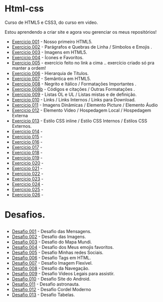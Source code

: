 # Html-css
 Curso de HTML5 e CSS3, do curso em video.

 Estou aprendendo a criar site e agora vou gerenciar os meus repositórios!


<ul>
<li><a href="https://kauelucena2k.github.io/html-css/exercicios/ex001/" target="_blank"> Exercicio 001</a> - Nosso primeiro HTML5.</li> 
<li><a href="https://kauelucena2k.github.io/html-css/exercicios/ex002/" target="_blank"> Exercicio 002</a> - Parágrafos e Quebras de Linha / Símbolos e Emojis .</li>
<li><a href="https://kauelucena2k.github.io/html-css/exercicios/ex003/" target="_blank"> Exercicio 003</a> - Imagens em HTML5. </li>
<li><a href="https://kauelucena2k.github.io/html-css/exercicios/ex004/" target="_blank"> Exercicio 004</a> - Ícones e Favoritos.</li>
<li><a href="https://kauelucena2k.github.io/html-css/exercicios/ex005/" target="_blank" > Exercicio 005</a> - exercício feito no link a cima .. exercício criado só pra manter a ordem!</li>
<li><a href="https://kauelucena2k.github.io/html-css/exercicios/ex006/" target="_blank"> Exercicio 006</a> - Hierarquia de Títulos.</li>
<li><a href="https://kauelucena2k.github.io/html-css/exercicios/ex007/" target="_blank"> Exercicio 007</a> - Semântica em HTML5.</li>
<li><a href="https://kauelucena2k.github.io/html-css/exercicios/ex008/" target="_blank"> Exercicio 008</a> - Negrito e Itálico / Formatações Importantes .</li>
<li><a href="https://kauelucena2k.github.io/html-css/exercicios/ex008b/" target="_blank"> Exercicio 008b</a> - Códigos e citações / Outras Formatações .</li>
<li><a href="https://kauelucena2k.github.io/html-css/exercicios/ex009/" target="_blank"> Exercicio 009</a> - Listas OL e UL / Listas mistas e de definição. </li>
<li><a href="https://kauelucena2k.github.io/html-css/exercicios/ex010/" target="_blank"> Exercicio 010</a> - Links / Links Internos / Links para Download.</li>
<li><a href="https://kauelucena2k.github.io/html-css/exercicios/ex011/" target="_blank"> Exercicio 011</a> - Imagens Dinâmicas / Elemento Picture / Elemento Áudio</li>
<li><a href="https://kauelucena2k.github.io/html-css/exercicios/ex012/" target="_blank"> Exercicio 012</a> - Elemento Vídeo / Hospedagem Local / Hospedagem Externa </li>
<li><a href="https://kauelucena2k.github.io/html-css/exercicios/ex013/" target="_blank"> Exercicio 013</a> - Estilo CSS inline / Estilo CSS Internos / Estilos CSS Externos.</li>
<li><a href="https://kauelucena2k.github.io/html-css/exercicios/ex014/" target="_blank"> Exercicio 014</a> - </li>
<li><a href="https://kauelucena2k.github.io/html-css/exercicios/ex015/" target="_blank"> Exercicio 015</a> - </li>
<li><a href="https://kauelucena2k.github.io/html-css/exercicios/ex016/" target="_blank"> Exercicio 016</a> - </li>
<li><a href="https://kauelucena2k.github.io/html-css/exercicios/ex017/" target="_blank"> Exercicio 017</a> - </li>
<li><a href="https://kauelucena2k.github.io/html-css/exercicios/ex018/" target="_blank"> Exercicio 018</a> - </li>
<li><a href="https://kauelucena2k.github.io/html-css/exercicios/ex019/" target="_blank"> Exercicio 019</a> - </li>
<li><a href="https://kauelucena2k.github.io/html-css/exercicios/ex020/" target="_blank"> Exercicio 020</a> - </li>
<li><a href="https://kauelucena2k.github.io/html-css/exercicios/ex021/" target="_blank"> Exercicio 021</a> - </li>
<li><a href="https://kauelucena2k.github.io/html-css/exercicios/ex022/index" target="_blank"> Exercicio 022</a> - </li>
<li><a href="https://kauelucena2k.github.io/html-css/exercicios/ex023/index" target="_blank"> Exercicio 023</a> - </li>
<li><a href="https://kauelucena2k.github.io/html-css/exercicios/ex024/index" target="_blank"> Exercicio 024</a> - </li>
<li><a href="https://kauelucena2k.github.io/html-css/exercicios/ex025/index" target="_blank"> Exercicio 025</a> - </li>
<li><a href="https://kauelucena2k.github.io/html-css/exercicios/ex026/index" target="_blank"> Exercicio 026</a> - </li>
</ul>
<h1>
    <p> Desafios.</p>
</h1>
<ul>
<li><a href="https://kauelucena2k.github.io/html-css/desafios/d001/" target="_blank"> Desafio 001</a> - Desafio das Mensagens. </li>
<li><a href="https://kauelucena2k.github.io/html-css/desafios/d002/" target="_blank"> Desafio 002</a> - Desafio das Imagens. </li>
<li><a href="https://kauelucena2k.github.io/html-css/desafios/d003/" target="_blank"> Desafio 003</a> - Desafio do Mapa Mundi.</li>
<li><a href="https://kauelucena2k.github.io/html-css/desafios/d004/" target="_blank"> Desafio 004</a> - Desafio dos Meus emojis favoritos.</li>
<li><a href="https://kauelucena2k.github.io/html-css/desafios/d005/" target="_blank"> Desafio 005</a> - Desafio Minhas redes Sociais. </li>
<li><a href="https://kauelucena2k.github.io/html-css/desafios/d006/" target="_blank"> Desafio 006</a> - Desafio Tags em HTML. </li>
<li><a href="https://kauelucena2k.github.io/html-css/desafios/d007/" target="_blank"> Desafio 007</a> - Desafio Imagem Flexível.</li>
<li><a href="https://kauelucena2k.github.io/html-css/desafios/d008/" target="_blank"> Desafio 008</a> - Desafio da Navegação. </li>
<li><a href="https://kauelucena2k.github.io/html-css/desafios/d009/" target="_blank"> Desafio 009</a> - Desafio Videos Legais para assistir. </li>
<li><a href="https://kauelucena2k.github.io/html-css/desafios/d010/" target="_blank"> Desafio 010</a> - Desafio Site do Android. </li>
<li><a href="https://kauelucena2k.github.io/html-css/desafios/d011/" target="_blank"> Desafio 011</a> - Desafio astronauta. </li>
<li><a href="https://kauelucena2k.github.io/html-css/desafios/d012/" target="_blank"> Desafio 012</a> - Desafio Cordel Moderno</li>
<li><a href="https://kauelucena2k.github.io/html-css/desafios/d013/" target="_blank"> Desafio 013</a> - Desafio Tabelas. </li>

</ul>

